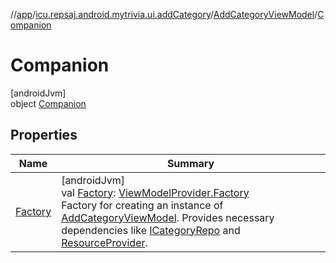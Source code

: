 //[app](../../../../index.md)/[icu.repsaj.android.mytrivia.ui.addCategory](../../index.md)/[AddCategoryViewModel](../index.md)/[Companion](index.md)

# Companion

[androidJvm]\
object [Companion](index.md)

## Properties

| Name                   | Summary                                                                                                                                                                                                                                                                                                                                                                                                                                                                                |
|------------------------|----------------------------------------------------------------------------------------------------------------------------------------------------------------------------------------------------------------------------------------------------------------------------------------------------------------------------------------------------------------------------------------------------------------------------------------------------------------------------------------|
| [Factory](-factory.md) | [androidJvm]<br>val [Factory](-factory.md): [ViewModelProvider.Factory](https://developer.android.com/reference/kotlin/androidx/lifecycle/ViewModelProvider.Factory.html)<br>Factory for creating an instance of [AddCategoryViewModel](../index.md). Provides necessary dependencies like [ICategoryRepo](../../../icu.repsaj.android.mytrivia.data/-i-category-repo/index.md) and [ResourceProvider](../../../icu.repsaj.android.mytrivia.ui.providers/-resource-provider/index.md). |
